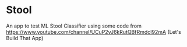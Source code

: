 # Stool
An app to test ML Stool Classifier using some code from https://www.youtube.com/channel/UCuP2vJ6kRutQBfRmdcI92mA (Let's Build That App)
